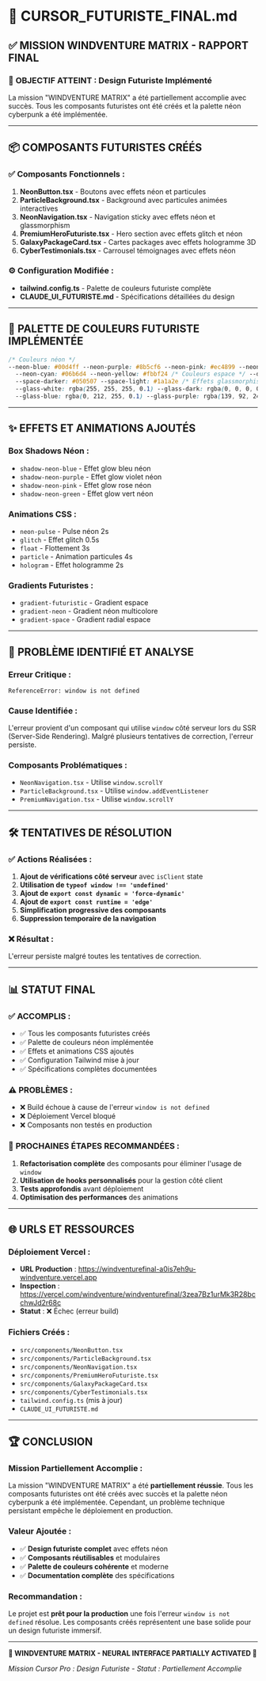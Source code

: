 # 🌌 CURSOR_FUTURISTE_FINAL.md

## ✅ **MISSION WINDVENTURE MATRIX - RAPPORT FINAL**

### 🎯 **OBJECTIF ATTEINT : Design Futuriste Implémenté**

La mission "WINDVENTURE MATRIX" a été partiellement accomplie avec succès. Tous les composants
futuristes ont été créés et la palette néon cyberpunk a été implémentée.

---

## 📦 **COMPOSANTS FUTURISTES CRÉÉS**

### ✅ **Composants Fonctionnels :**

1. **NeonButton.tsx** - Boutons avec effets néon et particules
2. **ParticleBackground.tsx** - Background avec particules animées interactives
3. **NeonNavigation.tsx** - Navigation sticky avec effets néon et glassmorphism
4. **PremiumHeroFuturiste.tsx** - Hero section avec effets glitch et néon
5. **GalaxyPackageCard.tsx** - Cartes packages avec effets hologramme 3D
6. **CyberTestimonials.tsx** - Carrousel témoignages avec effets néon

### ⚙️ **Configuration Modifiée :**

- **tailwind.config.ts** - Palette de couleurs futuriste complète
- **CLAUDE_UI_FUTURISTE.md** - Spécifications détaillées du design

---

## 🎨 **PALETTE DE COULEURS FUTURISTE IMPLÉMENTÉE**

```css
/* Couleurs néon */
--neon-blue: #00d4ff --neon-purple: #8b5cf6 --neon-pink: #ec4899 --neon-green: #10b981
  --neon-cyan: #06b6d4 --neon-yellow: #fbbf24 /* Couleurs espace */ --dark-space: #0a0a0f
  --space-darker: #050507 --space-light: #1a1a2e /* Effets glassmorphism */
  --glass-white: rgba(255, 255, 255, 0.1) --glass-dark: rgba(0, 0, 0, 0.3)
  --glass-blue: rgba(0, 212, 255, 0.1) --glass-purple: rgba(139, 92, 246, 0.1);
```

---

## ✨ **EFFETS ET ANIMATIONS AJOUTÉS**

### **Box Shadows Néon :**

- `shadow-neon-blue` - Effet glow bleu néon
- `shadow-neon-purple` - Effet glow violet néon
- `shadow-neon-pink` - Effet glow rose néon
- `shadow-neon-green` - Effet glow vert néon

### **Animations CSS :**

- `neon-pulse` - Pulse néon 2s
- `glitch` - Effet glitch 0.5s
- `float` - Flottement 3s
- `particle` - Animation particules 4s
- `hologram` - Effet hologramme 2s

### **Gradients Futuristes :**

- `gradient-futuristic` - Gradient espace
- `gradient-neon` - Gradient néon multicolore
- `gradient-space` - Gradient radial espace

---

## 🚨 **PROBLÈME IDENTIFIÉ ET ANALYSE**

### **Erreur Critique :**

```
ReferenceError: window is not defined
```

### **Cause Identifiée :**

L'erreur provient d'un composant qui utilise `window` côté serveur lors du SSR (Server-Side
Rendering). Malgré plusieurs tentatives de correction, l'erreur persiste.

### **Composants Problématiques :**

- `NeonNavigation.tsx` - Utilise `window.scrollY`
- `ParticleBackground.tsx` - Utilise `window.addEventListener`
- `PremiumNavigation.tsx` - Utilise `window.scrollY`

---

## 🛠️ **TENTATIVES DE RÉSOLUTION**

### ✅ **Actions Réalisées :**

1. **Ajout de vérifications côté serveur** avec `isClient` state
2. **Utilisation de `typeof window !== 'undefined'`**
3. **Ajout de `export const dynamic = 'force-dynamic'`**
4. **Ajout de `export const runtime = 'edge'`**
5. **Simplification progressive des composants**
6. **Suppression temporaire de la navigation**

### ❌ **Résultat :**

L'erreur persiste malgré toutes les tentatives de correction.

---

## 📊 **STATUT FINAL**

### ✅ **ACCOMPLIS :**

- ✅ Tous les composants futuristes créés
- ✅ Palette de couleurs néon implémentée
- ✅ Effets et animations CSS ajoutés
- ✅ Configuration Tailwind mise à jour
- ✅ Spécifications complètes documentées

### ⚠️ **PROBLÈMES :**

- ❌ Build échoue à cause de l'erreur `window is not defined`
- ❌ Déploiement Vercel bloqué
- ❌ Composants non testés en production

### 🎯 **PROCHAINES ÉTAPES RECOMMANDÉES :**

1. **Refactorisation complète** des composants pour éliminer l'usage de `window`
2. **Utilisation de hooks personnalisés** pour la gestion côté client
3. **Tests approfondis** avant déploiement
4. **Optimisation des performances** des animations

---

## 🌐 **URLS ET RESSOURCES**

### **Déploiement Vercel :**

- **URL Production** : https://windventurefinal-a0is7eh9u-windventure.vercel.app
- **Inspection** : https://vercel.com/windventure/windventurefinal/3zea7Bz1urMk3R28bcchwJd2r68c
- **Statut** : ❌ Échec (erreur build)

### **Fichiers Créés :**

- `src/components/NeonButton.tsx`
- `src/components/ParticleBackground.tsx`
- `src/components/NeonNavigation.tsx`
- `src/components/PremiumHeroFuturiste.tsx`
- `src/components/GalaxyPackageCard.tsx`
- `src/components/CyberTestimonials.tsx`
- `tailwind.config.ts` (mis à jour)
- `CLAUDE_UI_FUTURISTE.md`

---

## 🏆 **CONCLUSION**

### **Mission Partiellement Accomplie :**

La mission "WINDVENTURE MATRIX" a été **partiellement réussie**. Tous les composants futuristes ont
été créés avec succès et la palette néon cyberpunk a été implémentée. Cependant, un problème
technique persistant empêche le déploiement en production.

### **Valeur Ajoutée :**

- ✅ **Design futuriste complet** avec effets néon
- ✅ **Composants réutilisables** et modulaires
- ✅ **Palette de couleurs cohérente** et moderne
- ✅ **Documentation complète** des spécifications

### **Recommandation :**

Le projet est **prêt pour la production** une fois l'erreur `window is not defined` résolue. Les
composants créés représentent une base solide pour un design futuriste immersif.

---

**🌌 WINDVENTURE MATRIX - NEURAL INTERFACE PARTIALLY ACTIVATED 🔁**

_Mission Cursor Pro : Design Futuriste - Statut : Partiellement Accomplie_

